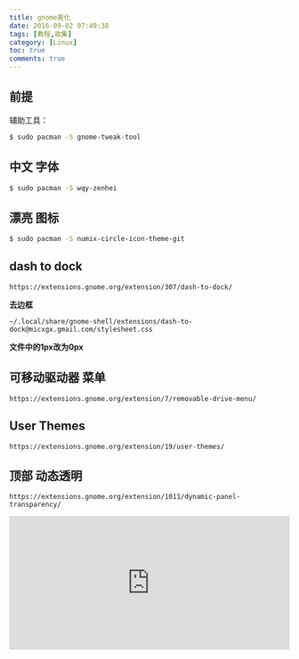 ```yaml
---
title: gnome美化
date: 2016-09-02 07:49:38
tags: [教程,收集]
category: [Linux]
toc: true
comments: true
---
```

## 前提
辅助工具：
```bash
$ sudo pacman -S gnome-tweak-tool
```
## 中文 字体
```bash
$ sudo pacman -S wqy-zenhei
```
## 漂亮 图标
```bash
$ sudo pacman -S numix-circle-icon-theme-git
```
## dash to dock
```
https://extensions.gnome.org/extension/307/dash-to-dock/
```
**去边框**
```
~/.local/share/gnome-shell/extensions/dash-to-dock@micxgx.gmail.com/stylesheet.css
```
**文件中的1px改为0px**

## 可移动驱动器 菜单
```
https://extensions.gnome.org/extension/7/removable-drive-menu/
```
## User Themes
```
https://extensions.gnome.org/extension/19/user-themes/
```
## 顶部 动态透明
```
https://extensions.gnome.org/extension/1011/dynamic-panel-transparency/
```

<iframe src="https://invalidcode.github.io/donate/" style="overflow-x:hidden;overflow-y:hidden; border:0xp none #fff; min-height:240px; width:100%;"  frameborder="0" scrolling="no"></iframe>

